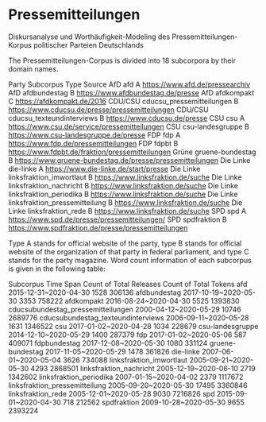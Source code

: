 # Pressemitteilungen
Diskursanalyse und Worthäufigkeit-Modeling des Pressemitteilungen-Korpus politischer Parteien Deutschlands

The Pressemitteilungen-Corpus is divided into 18 subcorpora by their domain names.

Party	Subcorpus	Type	Source
AfD	afd	A	https://www.afd.de/pressearchiv
AfD	afdbundestag	B	https://www.afdbundestag.de/presse
AfD	afdkompakt	C	https://afdkompakt.de/2016
CDU/CSU	cducsu_pressemitteilungen	B	https://www.cducsu.de/presse/pressemitteilungen
CDU/CSU	cducsu_texteundinterviews	B	https://www.cducsu.de/presse
CSU	csu	A	https://www.csu.de/service/pressemitteilungen
CSU	csu-landesgruppe	B	https://www.csu-landesgruppe.de/presse
FDP	fdp	A	https://www.fdp.de/pressemitteilungen
FDP	fdpbt	B	https://www.fdpbt.de/fraktion/pressemitteilungen
Grüne	gruene-bundestag	B	https://www.gruene-bundestag.de/presse/pressemitteilungen
Die Linke	die-linke	A	https://www.die-linke.de/start/presse
Die Linke	linksfraktion_imwortlaut	B	https://www.linksfraktion.de/suche
Die Linke	linksfraktion_nachricht	B	https://www.linksfraktion.de/suche
Die Linke	linksfraktion_periodika	B	https://www.linksfraktion.de/suche
Die Linke	linksfraktion_pressemitteilung	B	https://www.linksfraktion.de/suche
Die Linke	linksfraktion_rede	B	https://www.linksfraktion.de/suche
SPD	spd	A	https://www.spd.de/presse/pressemitteilungen/
SPD	spdfraktion	B	https://www.spdfraktion.de/presse/pressemitteilungen

Type A stands for official website of the party, type B stands for official website of the organization of that party in federal parliament, and type C stands for the party magazine. Word count information of each subcorpus is given in the following table:

Subcorpus	Time Span	Count of Total Releases	Count of Total Tokens
afd	2015-12-31~2020-04-30	1528	306136
afdbundestag	2017-10-19~2020-05-30	3353	758222
afdkompakt	2016-08-24~2020-04-30	5525	1393830
cducsubundestag_pressemitteilungen	2000-04-12~2020-05-29	10746	2689776
cducsubundestag_texteundinterviews	2006-09-11~2020-05-28	1631	1346522
csu	2017-01-02~2020-04-28	1034	228679
csu-landesgruppe	2014-12-10~2020-05-29	1400	287379
fdp	2017-01-02~2020-05-06	587	409071
fdpbundestag	2017-12-08~2020-05-30	1080	331124
gruene-bundestag	2017-11-05~2020-05-29	1478	361826
die-linke	2007-06-01~2020-05-04	3626	734088
linksfraktion_imwortlaut	2005-09-21~2020-05-30	4293	2868501
linksfraktion_nachricht	2005-12-19~2020-06-10	2719	1342602
linksfraktion_periodika	2007-01-15~2020-04-02	2379	1117672
linksfraktion_pressemitteilung	2005-09-20~2020-05-30	17495	3360846
linksfraktion_rede	2005-12-01~2020-05-28	9030	7216826
spd	2015-09-01~2020-04-30	718	212562
spdfraktion	2009-10-28~2020-05-30	9655	2393224
